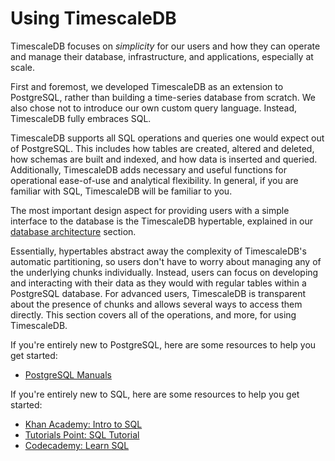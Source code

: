 # Using TimescaleDB

TimescaleDB focuses on _simplicity_ for our users and how they can operate and
manage their database, infrastructure, and applications, especially at scale.

First and foremost, we developed TimescaleDB as an extension to PostgreSQL,
rather than building a time-series database from scratch. We also chose not to introduce
our own custom query language. Instead, TimescaleDB fully embraces SQL.

TimescaleDB supports all SQL operations and queries one would expect out of PostgreSQL.
This includes how tables are created, altered and deleted, how schemas are built and indexed,
and how data is inserted and queried. Additionally, TimescaleDB adds necessary and useful
functions for operational ease-of-use and analytical flexibility. In general, if you are
familiar with SQL, TimescaleDB will be familiar to you.

The most important design aspect for providing users with a simple interface to
the database is the TimescaleDB hypertable, explained in our 
[database architecture][architecture] section.

Essentially, hypertables abstract away the complexity of TimescaleDB's automatic
partitioning, so users don't have to worry about managing any of the underlying
chunks individually. Instead, users can focus on developing and interacting with their data as
they would with regular tables within a PostgreSQL database. For advanced users, TimescaleDB is
transparent about the presence of chunks and allows several ways to access them directly.
This section covers all of the operations, and more, for using TimescaleDB.

If you're entirely new to PostgreSQL, here are some resources to help you get started:
- [PostgreSQL Manuals][postgres-manuals]

If you're entirely new to SQL, here are some resources to help you get started:
- [Khan Academy: Intro to SQL][khanacademy]
- [Tutorials Point: SQL Tutorial][tutorialspoint]
- [Codecademy: Learn SQL][codecademy]


[architecture]: /introduction/architecture
[creating-hypertables]: /using-timescaledb/hypertables
[postgres-manuals]: https://www.postgresql.org/docs/manuals/
[tutorialspoint]: https://www.tutorialspoint.com/sql/
[khanacademy]: https://www.khanacademy.org/computing/computer-programming/sql
[codecademy]: https://www.codecademy.com/learn/learn-sql
